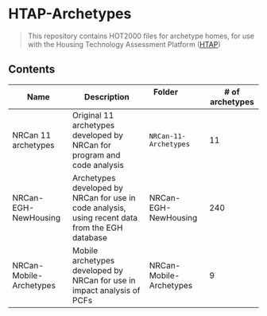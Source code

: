 # HTAP-Archetypes
>  This repository contains HOT2000 files for archetype homes, for use with the Housing Technology Assessment Platform ([HTAP](https://github.com/NRCan-IETS-CE-O-HBC/HTAP))

## Contents ##

| Name | Description | Folder&nbsp;&nbsp;&nbsp;&nbsp;&nbsp;&nbsp;&nbsp;&nbsp;&nbsp; &nbsp;&nbsp;&nbsp;&nbsp;&nbsp;&nbsp;&nbsp;&nbsp;&nbsp;| \# of archetypes |
| ------ | ---------------- | ---- | ---- |
| NRCan 11 archetypes | Original 11 archetypes developed by NRCan for program and code analysis | `NRCan-11-Archetypes` | 11 |
| NRCan-EGH-NewHousing | Archetypes developed by NRCan for use in code analysis, using recent data from the EGH database | NRCan-EGH-NewHousing | 240 |
| NRCan-Mobile-Archetypes | Mobile archetypes developed by NRCan for use in impact analysis of PCFs | NRCan-Mobile-Archetypes | 9 |

